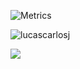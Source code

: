 ![Metrics](https://metrics.lecoq.io/lucascarlosj?template=classic&base.activity=0&base.community=0&base.repositories=0&base.metadata=0&isocalendar=1&languages=1&isocalendar.duration=half-year&config.timezone=America%2FSao_Paulo&config.animated=true)

<p> <img src="https://komarev.com/ghpvc/?username=lucascarlosj&label=Profile%20views&color=0e75b6&style=flat" alt="lucascarlosj"/></p>
<a href="https://www.linkedin.com/in/lucas-carlos-a9ba44197/" target="blank"><img align="center" src="https://cdn.jsdelivr.net/npm/simple-icons@3.0.1/icons/linkedin.svg"</a>
</p>
